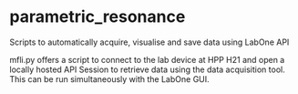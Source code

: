 # parametric_resonance
Scripts to automatically acquire, visualise and save data using LabOne API

mfli.py offers a script to connect to the lab device at HPP H21 and open a locally hosted API Session to retrieve data using the data acquisition tool. This can be run simultaneously with the LabOne GUI. 
